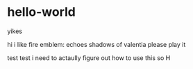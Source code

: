 # hello-world
yikes

hi i like fire emblem: echoes shadows of valentia please play it

test test i need to actaully figure out how to use this so H
